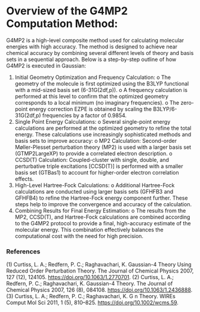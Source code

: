 # Overview of the G4MP2 Computation Method:

G4MP2 is a high-level composite method used for calculating molecular energies with high accuracy. The method is designed to achieve near chemical accuracy by combining several different levels of theory and basis sets in a sequential approach. Below is a step-by-step outline of how G4MP2 is executed in Gaussian:
1.	Initial Geometry Optimization and Frequency Calculation:
o	The geometry of the molecule is first optimized using the B3LYP functional with a mid-sized basis set (6-31G(2df,p)). 
o	A frequency calculation is performed at this level to confirm that the optimized geometry corresponds to a local minimum (no imaginary frequencies).
o	The zero-point energy correction EZPE is obtained by scaling the B3LYP/6-31G(2df,p) frequencies by a factor of 0.9854.
2.	Single Point Energy Calculations:
o	Several single-point energy calculations are performed at the optimized geometry to refine the total energy. These calculations use increasingly sophisticated methods and basis sets to improve accuracy:
o	MP2 Calculation: Second-order Møller-Plesset perturbation theory (MP2) is used with a larger basis set (GTMP2LargeXP) to provide a correlated electron description.
o	CCSD(T) Calculation: Coupled-cluster with single, double, and perturbative triple excitations [CCSD(T)] is performed with a smaller basis set (GTBas1) to account for higher-order electron correlation effects.
3.	High-Level Hartree-Fock Calculations:
o	Additional Hartree-Fock calculations are conducted using larger basis sets (GFHFB3 and GFHFB4) to refine the Hartree-Fock energy component further. These steps help to improve the convergence and accuracy of the calculation.
4.	Combining Results for Final Energy Estimation:
o	The results from the MP2, CCSD(T), and Hartree-Fock calculations are combined according to the G4MP2 protocol to provide a final, high-accuracy estimate of the molecular energy. This combination effectively balances the computational cost with the need for high precision.

### References
(1)	Curtiss, L. A.; Redfern, P. C.; Raghavachari, K. Gaussian-4 Theory Using Reduced Order Perturbation Theory. The Journal of Chemical Physics 2007, 127 (12), 124105. https://doi.org/10.1063/1.2770701.
(2)	Curtiss, L. A.; Redfern, P. C.; Raghavachari, K. Gaussian-4 Theory. The Journal of Chemical Physics 2007, 126 (8), 084108. https://doi.org/10.1063/1.2436888.
(3)	Curtiss, L. A.; Redfern, P. C.; Raghavachari, K. G n Theory. WIREs Comput Mol Sci 2011, 1 (5), 810–825. https://doi.org/10.1002/wcms.59.


